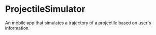 # ProjectileSimulator
An mobile app that simulates a trajectory of a projectile based on user's information.
